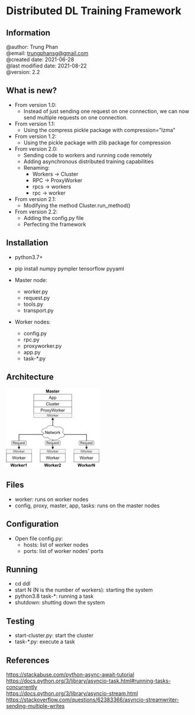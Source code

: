 # Distributed DL Training Framework

## Information
@author: Trung Phan \
@email: trungphansg@gmail.com \
@created date: 2021-06-28 \
@last modified date: 2021-08-22\
@version: 2.2

## What is new?
* From version 1.0:
    * Instead of just sending one request on one connection, we can now send multiple requests on one connection.
* From version 1.1:
    * Using the compress pickle package with compression="lzma"
* From version 1.2:
    * Using the pickle package with zlib package for compression    
* From version 2.0:
    * Sending code to workers and running code remotely
    * Adding asynchronous distributed training capabilities 
    * Renaming: 
        * Workers -> Cluster
        * RPC -> ProxyWorker
        * rpcs -> workers
        * rpc -> worker
* From version 2.1:
    * Modifying the method Cluster.run_method()    
* From version 2.2:    
    * Adding the config.py file
    * Perfecting the framework
    

## Installation
* python3.7+ 
* pip install numpy pympler tensorflow pyyaml

* Master node:
    - worker.py
    - request.py
    - tools.py
    - transport.py
* Worker nodes:
    - config.py
    - rpc.py
    - proxyworker.py
    - app.py
    - task-*.py
    
## Architecture
<!--
![The architecture|300x200,50%](images/architecture.png)
-->
<img src="images/architecture.png" width="50%">

## Files
* worker: runs on worker nodes
* config, proxy, master, app, tasks: runs on the master nodes

## Configuration
* Open file config.py:
    * hosts: list of worker nodes
    * ports: list of worker nodes' ports

## Running
* cd ddl 
* start N (N is the number of workers): starting the system
* python3.8 task-*: running a task
* shutdown: shutting down the system

## Testing
* start-cluster.py: start the cluster
* task-*.py: execute a task

## References
https://stackabuse.com/python-async-await-tutorial \
https://docs.python.org/3/library/asyncio-task.html#running-tasks-concurrently \
https://docs.python.org/3/library/asyncio-stream.html \
https://stackoverflow.com/questions/62383366/asyncio-streamwriter-sending-multiple-writes